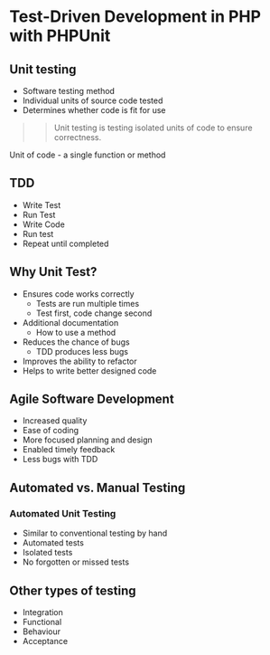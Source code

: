 # Test-Driven Development in PHP with PHPUnit

## Unit testing
- Software testing method
- Individual units of source code tested
- Determines whether code is fit for use

>> Unit testing is testing isolated units of code to ensure correctness.

Unit of code - a single function or method

## TDD
- Write Test
- Run Test
- Write Code
- Run test
- Repeat until completed

## Why Unit Test?
- Ensures code works correctly
  - Tests are run multiple times
  - Test first, code change second
- Additional documentation
  - How to use a method
- Reduces the chance of bugs
  - TDD produces less bugs
- Improves the ability to refactor
- Helps to write better designed code

## Agile Software Development
- Increased quality
- Ease of coding
- More focused planning and design
- Enabled timely feedback
- Less bugs with TDD

## Automated vs. Manual Testing
### Automated Unit Testing
- Similar to conventional testing by hand
- Automated tests
- Isolated tests
- No forgotten or missed tests

## Other types of testing
- Integration
- Functional
- Behaviour
- Acceptance